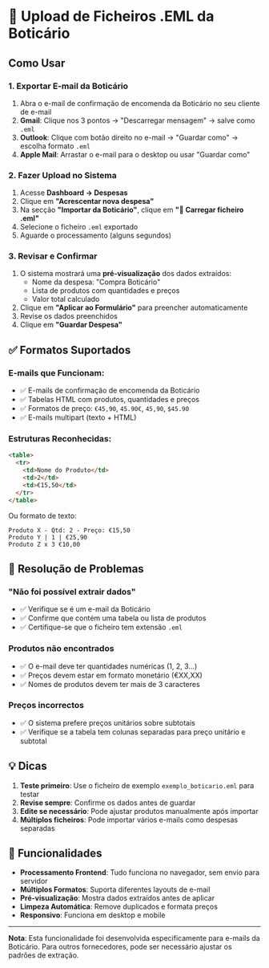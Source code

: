 # 📧 Upload de Ficheiros .EML da Boticário

## Como Usar

### 1. Exportar E-mail da Boticário
1. Abra o e-mail de confirmação de encomenda da Boticário no seu cliente de e-mail
2. **Gmail**: Clique nos 3 pontos → "Descarregar mensagem" → salve como `.eml`
3. **Outlook**: Clique com botão direito no e-mail → "Guardar como" → escolha formato `.eml`
4. **Apple Mail**: Arrastar o e-mail para o desktop ou usar "Guardar como"

### 2. Fazer Upload no Sistema
1. Acesse **Dashboard → Despesas**
2. Clique em **"Acrescentar nova despesa"**
3. Na secção **"Importar da Boticário"**, clique em **"📧 Carregar ficheiro .eml"**
4. Selecione o ficheiro `.eml` exportado
5. Aguarde o processamento (alguns segundos)

### 3. Revisar e Confirmar
1. O sistema mostrará uma **pré-visualização** dos dados extraídos:
   - Nome da despesa: "Compra Boticário"
   - Lista de produtos com quantidades e preços
   - Valor total calculado
2. Clique em **"Aplicar ao Formulário"** para preencher automaticamente
3. Revise os dados preenchidos
4. Clique em **"Guardar Despesa"**

## ✅ Formatos Suportados

### E-mails que Funcionam:
- ✅ E-mails de confirmação de encomenda da Boticário
- ✅ Tabelas HTML com produtos, quantidades e preços
- ✅ Formatos de preço: `€45,90`, `45.90€`, `45,90`, `$45.90`
- ✅ E-mails multipart (texto + HTML)

### Estruturas Reconhecidas:
```html
<table>
  <tr>
    <td>Nome do Produto</td>
    <td>2</td>
    <td>€15,50</td>
  </tr>
</table>
```

Ou formato de texto:
```
Produto X - Qtd: 2 - Preço: €15,50
Produto Y | 1 | €25,90
Produto Z x 3 €10,00
```

## 🔧 Resolução de Problemas

### "Não foi possível extrair dados"
- ✅ Verifique se é um e-mail da Boticário
- ✅ Confirme que contém uma tabela ou lista de produtos
- ✅ Certifique-se que o ficheiro tem extensão `.eml`

### Produtos não encontrados
- ✅ O e-mail deve ter quantidades numéricas (1, 2, 3...)
- ✅ Preços devem estar em formato monetário (€XX,XX)
- ✅ Nomes de produtos devem ter mais de 3 caracteres

### Preços incorrectos
- ✅ O sistema prefere preços unitários sobre subtotais
- ✅ Verifique se a tabela tem colunas separadas para preço unitário e subtotal

## 💡 Dicas

1. **Teste primeiro**: Use o ficheiro de exemplo `exemplo_boticario.eml` para testar
2. **Revise sempre**: Confirme os dados antes de guardar
3. **Edite se necessário**: Pode ajustar produtos manualmente após importar
4. **Múltiplos ficheiros**: Pode importar vários e-mails como despesas separadas

## 🚀 Funcionalidades

- **Processamento Frontend**: Tudo funciona no navegador, sem envio para servidor
- **Múltiplos Formatos**: Suporta diferentes layouts de e-mail
- **Pré-visualização**: Mostra dados extraídos antes de aplicar
- **Limpeza Automática**: Remove duplicados e formata preços
- **Responsivo**: Funciona em desktop e mobile

---

**Nota**: Esta funcionalidade foi desenvolvida especificamente para e-mails da Boticário. Para outros fornecedores, pode ser necessário ajustar os padrões de extração. 